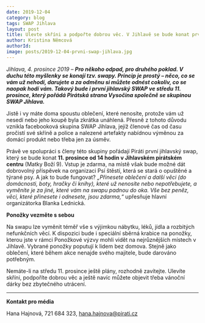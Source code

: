 ```yaml
---
date: 2019-12-04
category: blog
tags: SWAP Jihlava 
layout: post
title: Ulevte skříni a podpořte dobrou věc. V Jihlavě se bude konat první SWAP
author: Kristina Němcová
authorId:  
image: posts/2019-12-04-prvni-swap-jihlava.jpg
---
```


*Jihlava, 4. prosince 2019* – ***Pro někoho odpad, pro druhého poklad. V duchu této myšlenky se konají tzv. swapy. Princip je prostý – něco, co se vám už nehodí, darujete a za odměnu si můžete odnést cokoliv, co se naopak hodí vám. Takový bude i první jihlavský SWAP ve středu 11. prosince, který pořádá Pirátská strana Vysočina společně se skupinou SWAP Jihlava.***

Jistě i vy máte doma spoustu oblečení, které nenosíte, protože vám už nesedí nebo jeho koupě byla zkrátka unáhlená. Přesně z tohoto důvodu vznikla facebooková skupina SWAP Jihlava, jejíž členové čas od času pročistí své skříně a police a nalezené artefakty nabídnou výměnou za domácí produkt nebo třeba jen za úsměv. 

Právě ve spolupráci s členy této skupiny pořádají Piráti první jihlavský swap, který se bude konat **11. prosince od 14 hodin v Jihlavském pirátském centru** (Matky Boží 9). Vstup je zdarma, na místě však bude možné dát dobrovolný příspěvek na organizaci Psí štěstí, která se stará o opuštěné a týrané psy. A jak to bude fungovat? *„Přinesete oblečení a další věci (do domácnosti, boty, hračky či knihy), které už nenosíte nebo nepotřebujete, a vyměníte je za jiné, které vám na swapu padnou do oka. Vše bez peněz, věci, které přinesete i odnesete, jsou zdarma,“* upřesňuje hlavní organizátorka Blanka Lednická. 

**Ponožky vezměte s sebou**

Na swapu lze vyměnit téměř vše s výjimkou nábytku, léků, jídla a rozbitých nefunkčních věcí. K dispozici bude i speciální sběrná krabice na ponožky, kterou jste v rámci Ponožkové výzvy mohli vidět na nejrůznějších místech v Jihlavě. Vybrané ponožky poputují k lidem bez domova. Stejně jako oblečení, které během akce nenajde svého majitele, bude darováno potřebným. 

Nemáte-li na středu 11. prosince ještě plány, rozhodně zavítejte. Ulevíte skříni, podpoříte dobrou věc a ještě navíc můžete objevit třeba vánoční dárky bez zbytečného utrácení.

---

**Kontakt pro média**

Hana Hajnová, 721 684 323, <hana.hajnova@pirati.cz>

